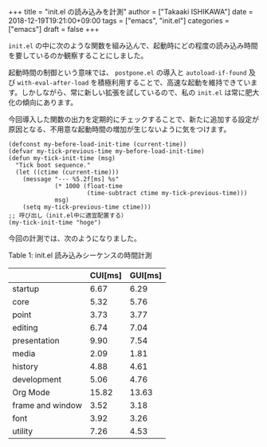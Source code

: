 +++
title = "init.el の読み込みを計測"
author = ["Takaaki ISHIKAWA"]
date = 2018-12-19T19:21:00+09:00
tags = ["emacs", "init.el"]
categories = ["emacs"]
draft = false
+++

`init.el` の中に次のような関数を組み込んで、起動時にどの程度の読み込み時間を要しているのか観察することにしました。  

起動時間の制御という意味では、 `postpone.el` の導入と `autoload-if-found` 及び `with-eval-after-load` を積極利用することで、高速な起動を維持できています。しかしながら、常に新しい拡張を試しているので、私の `init.el` は常に肥大化の傾向にあります。  

今回導入した関数の出力を定期的にチェックすることで、新たに追加する設定が原因となる、不用意な起動時間の増加が生じないように気をつけます。  

```emacs-lisp
(defconst my-before-load-init-time (current-time))
(defvar my-tick-previous-time my-before-load-init-time)
(defun my-tick-init-time (msg)
  "Tick boot sequence."
  (let ((ctime (current-time)))
    (message "--- %5.2f[ms] %s"
             (* 1000 (float-time
                      (time-subtract ctime my-tick-previous-time)))
             msg)
    (setq my-tick-previous-time ctime)))
;; 呼び出し（init.el中に適宜配置する）
(my-tick-init-time "hoge")
```

今回の計測では、次のようになりました。  

<div class="table-caption">
  <span class="table-number">Table 1</span>:
  init.el 読み込みシーケンスの時間計測
</div>

|                  | CUI[ms] | GUI[ms] |
|------------------|---------|---------|
| startup          | 6.67    | 6.29    |
| core             | 5.32    | 5.76    |
| point            | 3.73    | 3.77    |
| editing          | 6.74    | 7.04    |
| presentation     | 9.90    | 7.54    |
| media            | 2.09    | 1.81    |
| history          | 4.88    | 4.61    |
| development      | 5.06    | 4.76    |
| Org Mode         | 15.82   | 13.63   |
| frame and window | 3.52    | 3.18    |
| font             | 3.92    | 3.26    |
| utility          | 7.26    | 4.53    |
